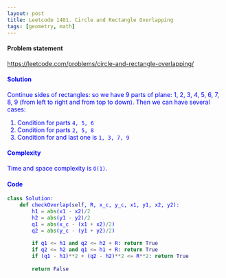 ```yaml
---
layout: post
title: Leetcode 1401. Circle and Rectangle Overlapping
tags: [geometry, math]
---
```


#### Problem statement

<a href="https://leetcode.com/problems/circle-and-rectangle-overlapping/"> <font color = blue>https://leetcode.com/problems/circle-and-rectangle-overlapping/

#### Solution
Continue sides of rectangles: so we have 9 parts of plane: 1, 2, 3, 4, 5, 6, 7, 8, 9 (from left to right and from top to down). Then we can have several cases:
1. Condition for parts `4, 5, 6`
2. Condition for parts `2, 5, 8`
3. Condition for and last one is `1, 3, 7, 9`

#### Complexity
Time and space complexity is `O(1)`.

#### Code
```python
class Solution:
    def checkOverlap(self, R, x_c, y_c, x1, y1, x2, y2):
        h1 = abs(x1 - x2)/2
        h2 = abs(y1 - y2)/2
        q1 = abs(x_c - (x1 + x2)/2)
        q2 = abs(y_c - (y1 + y2)/2)
        
        if q1 <= h1 and q2 <= h2 + R: return True
        if q2 <= h2 and q1 <= h1 + R: return True
        if (q1 - h1)**2 + (q2 - h2)**2 <= R**2: return True
    
        return False
```
